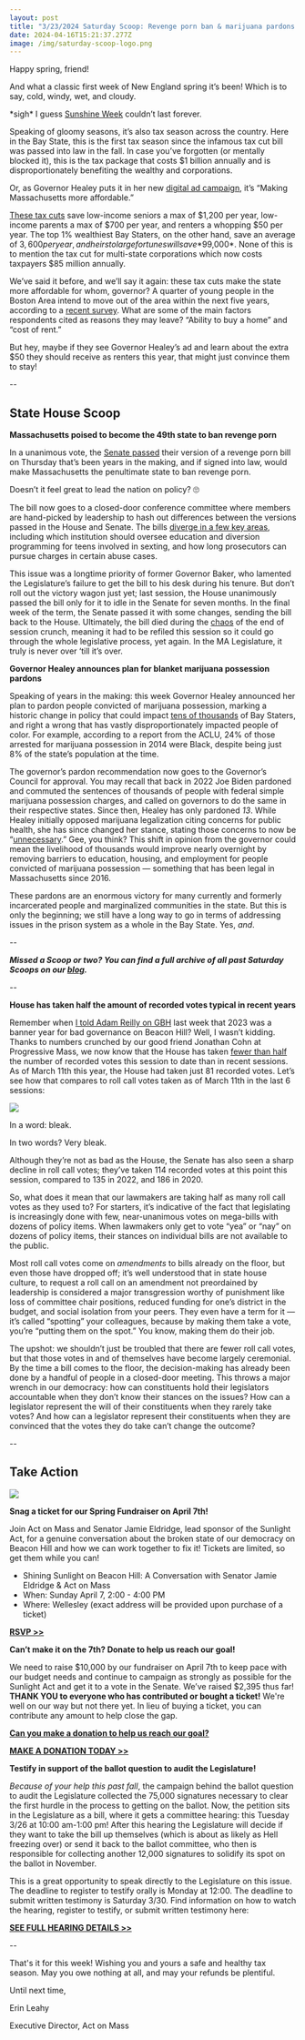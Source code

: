 ```yaml
---
layout: post
title: "3/23/2024 Saturday Scoop: Revenge porn ban & marijuana pardons on their way"
date: 2024-04-16T15:21:37.277Z
image: /img/saturday-scoop-logo.png
---
```

Happy spring, friend!

And what a classic first week of New England spring it’s been! Which is to say, cold, windy, wet, and cloudy.

\*sigh\* I guess [Sunshine Week](https://commonwealthbeacon.org/opinion/sunshine-week-casts-light-on-beacon-hills-democratic-decline/?utm_medium=&emci=f04b11b3-c9e8-ee11-aaf0-002248223794&emdi=ea000000-0000-0000-0000-000000000001&ceid={{ContactsEmailID}}) couldn’t last forever. 

Speaking of gloomy seasons, it’s also tax season across the country. Here in the Bay State, this is the first tax season since the infamous tax cut bill was passed into law in the fall. In case you’ve forgotten (or mentally blocked it), this is the tax package that costs $1 billion annually and is disproportionately benefiting the wealthy and corporations.

Or, as Governor Healey puts it in her new [digital ad campaign](https://massterlist.com/2024/03/18/governor-healey-takes-to-the-airwaves-with-tax-season-ad/?utm_medium=&emci=f04b11b3-c9e8-ee11-aaf0-002248223794&emdi=ea000000-0000-0000-0000-000000000001&ceid={{ContactsEmailID}}), it’s “Making Massachusetts more affordable.”

[These tax cuts](https://massbudget.org/2023/10/30/who-benefits-new-tax-package/?utm_medium=&emci=f04b11b3-c9e8-ee11-aaf0-002248223794&emdi=ea000000-0000-0000-0000-000000000001&ceid={{ContactsEmailID}}) save low-income seniors a max of $1,200 per year, low-income parents a max of $700 per year, and renters a whopping $50 per year. The top 1% wealthiest Bay Staters, on the other hand, save an average of $3,600 per year, and heirs to large fortunes will save *$99,000*. None of this is to mention the tax cut for multi-state corporations which now costs taxpayers $85 million annually.

We’ve said it before, and we’ll say it again: these tax cuts make the state more affordable for whom, governor? A quarter of young people in the Boston Area intend to move out of the area within the next five years, according to a [recent survey](https://bostonchamber.com/wp-content/uploads/2024/03/GBCC-Young-Residents-Deck_FINAL.pdf?utm_medium=&emci=f04b11b3-c9e8-ee11-aaf0-002248223794&emdi=ea000000-0000-0000-0000-000000000001&ceid={{ContactsEmailID}}). What are some of the main factors respondents cited as reasons they may leave? “Ability to buy a home” and “cost of rent.”

But hey, maybe if they see Governor Healey’s ad and learn about the extra $50 they should receive as renters this year, that might just convince them to stay!

\--

## State House Scoop

**Massachusetts poised to become the 49th state to ban revenge porn**

In a unanimous vote, the [Senate passed](https://www.wgbh.org/news/politics/2024-03-21/massachusetts-steps-closer-to-making-revenge-porn-illegal?utm_medium=&emci=f04b11b3-c9e8-ee11-aaf0-002248223794&emdi=ea000000-0000-0000-0000-000000000001&ceid={{ContactsEmailID}}) their version of a revenge porn bill on Thursday that’s been years in the making, and if signed into law, would make Massachusetts the penultimate state to ban revenge porn. 

Doesn’t it feel great to lead the nation on policy? 🙄

The bill now goes to a closed-door conference committee where members are hand-picked by leadership to hash out differences between the versions passed in the House and Senate. The bills [diverge in a few key areas](https://www.wgbh.org/news/politics/2024-03-21/massachusetts-steps-closer-to-making-revenge-porn-illegal?utm_medium=&emci=f04b11b3-c9e8-ee11-aaf0-002248223794&emdi=ea000000-0000-0000-0000-000000000001&ceid={{ContactsEmailID}}), including which institution should oversee education and diversion programming for teens involved in sexting, and how long prosecutors can pursue charges in certain abuse cases.  

This issue was a longtime priority of former Governor Baker, who lamented the Legislature’s failure to get the bill to his desk during his tenure. But don’t roll out the victory wagon just yet; last session, the House unanimously passed the bill only for it to idle in the Senate for seven months. In the final week of the term, the Senate passed it with some changes, sending the bill back to the House. Ultimately, the bill died during the [chaos](https://www.bostonglobe.com/2022/08/08/metro/infighting-obfuscation-delay-chaotic-end-massachusetts-legislative-session/?utm_medium=&emci=99726205-48b2-ee11-bea1-0022482237da&emdi=ea000000-0000-0000-0000-000000000001&ceid=%7B%7BContactsEmailID%7D%7D&&{{{EngagementData}}}) of the end of session crunch, meaning it had to be refiled this session so it could go through the whole legislative process, yet again. In the MA Legislature, it truly is never over ‘till it’s over.

**Governor Healey announces plan for blanket marijuana possession pardons**

Speaking of years in the making: this week Governor Healey announced her plan to pardon people convicted of marijuana possession, marking a historic change in policy that could impact [tens of thousands](https://www.bostonglobe.com/2024/03/11/metro/maura-healey-pardons-marijuana-possession-massachusetts/?utm_medium=&emci=f04b11b3-c9e8-ee11-aaf0-002248223794&emdi=ea000000-0000-0000-0000-000000000001&ceid={{ContactsEmailID}}) of Bay Staters, and right a wrong that has vastly disproportionately impacted people of color. For example, according to a report from the ACLU, 24% of those arrested for marijuana possession in 2014 were Black, despite being just 8% of the state’s population at the time. 

The governor’s pardon recommendation now goes to the Governor’s Council for approval. You may recall that back in 2022 Joe Biden pardoned and commuted the sentences of thousands of people with federal simple marijuana possession charges, and called on governors to do the same in their respective states. Since then, Healey has only pardoned *13*. While Healey initially opposed marijuana legalization citing concerns for public health, she has since changed her stance, stating those concerns to now be “[unnecessary](https://commonwealthbeacon.org/marijuana/healey-says-her-prior-cannabis-concerns-may-have-been-unnecessary/?utm_medium=&emci=f04b11b3-c9e8-ee11-aaf0-002248223794&emdi=ea000000-0000-0000-0000-000000000001&ceid={{ContactsEmailID}}).” Gee, you think? This shift in opinion from the governor could mean the livelihood of thousands would improve nearly overnight by removing barriers to education, housing, and employment for people convicted of marijuana possession — something that has been legal in Massachusetts since 2016. 

These pardons are an enormous victory for many currently and formerly incarcerated people and marginalized communities in the state. But this is only the beginning; we still have a long way to go in terms of addressing issues in the prison system as a whole in the Bay State. Yes, *and*.

*\--*

***Missed a Scoop or two? You can find a full archive of all past Saturday Scoops on our [blog](https://actonmass.org/blog?utm_medium=&{{{EngagementData}}}&emci=25102f50-235a-ee11-9937-00224832eb73&emdi=ea000000-0000-0000-0000-000000000001&ceid={{ContactsEmailID}}).***

*\--*

**House has taken half the amount of recorded votes typical in recent years**

Remember when [I told Adam Reilly on GBH](https://www.wgbh.org/news/politics/2024-03-15/2023-was-a-banner-year-for-government-transparency-on-beacon-hill-and-not-in-a-good-way?utm_medium=&emci=f04b11b3-c9e8-ee11-aaf0-002248223794&emdi=ea000000-0000-0000-0000-000000000001&ceid={{ContactsEmailID}}) last week that 2023 was a banner year for bad governance on Beacon Hill? Well, I wasn’t kidding. Thanks to numbers crunched by our good friend Jonathan Cohn at Progressive Mass, we now know that the House has taken [fewer than half](https://www.wwlp.com/news/state-politics/sunshine-week-meets-shade-on-beacon-hill/?utm_medium=&emci=f04b11b3-c9e8-ee11-aaf0-002248223794&emdi=ea000000-0000-0000-0000-000000000001&ceid={{ContactsEmailID}}) the number of recorded votes this session to date than in recent sessions. As of March 11th this year, the House had taken just 81 recorded votes. Let’s see how that compares to roll call votes taken as of March 11th in the last 6 sessions:

![](/img/screen-shot-2024-03-23-at-12.05.00-am.png)

In a word: bleak.

In two words? Very bleak.

Although they’re not as bad as the House, the Senate has also seen a sharp decline in roll call votes; they’ve taken 114 recorded votes at this point this session, compared to 135 in 2022, and 186 in 2020.

So, what does it mean that our lawmakers are taking half as many roll call votes as they used to? For starters, it’s indicative of the fact that legislating is increasingly done with few, near-unanimous votes on mega-bills with dozens of policy items. When lawmakers only get to vote “yea” or “nay” on dozens of policy items, their stances on individual bills are not available to the public. 

Most roll call votes come on *amendments* to bills already on the floor, but even those have dropped off; it’s well understood that in state house culture, to request a roll call on an amendment not preordained by leadership is considered a major transgression worthy of punishment like loss of committee chair positions, reduced funding for one’s district in the budget, and social isolation from your peers. They even have a term for it — it’s called “spotting” your colleagues, because by making them take a vote, you’re “putting them on the spot.” You know, making them do their job.

The upshot: we shouldn’t just be troubled that there are fewer roll call votes, but that those votes in and of themselves have become largely ceremonial. By the time a bill comes to the floor, the decision-making has already been done by a handful of people in a closed-door meeting. This throws a major wrench in our democracy: how can constituents hold their legislators accountable when they don’t know their stances on the issues? How can a legislator represent the will of their constituents when they rarely take votes? And how can a legislator represent their constituents when they are convinced that the votes they do take can’t change the outcome?

\--

## Take Action

![](/img/final-3.5-4-.png)

**Snag a ticket for our Spring Fundraiser on April 7th!**

Join Act on Mass and Senator Jamie Eldridge, lead sponsor of the Sunlight Act, for a genuine conversation about the broken state of our democracy on Beacon Hill and how we can work together to fix it! Tickets are limited, so get them while you can!

* Shining Sunlight on Beacon Hill: A Conversation with Senator Jamie Eldridge & Act on Mass
* When: Sunday April 7, 2:00 - 4:00 PM
* Where: Wellesley (exact address will be provided upon purchase of a ticket)

**[RSVP >>](https://secure.actblue.com/donate/aom2024-spring?refcode=3-23)**

**Can’t make it on the 7th? Donate to help us reach our goal!**

We need to raise $10,000 by our fundraiser on April 7th to keep pace with our budget needs and continue to campaign as strongly as possible for the Sunlight Act and get it to a vote in the Senate. We’ve raised $2,395 thus far! **THANK YOU to everyone who has contributed or bought a ticket!** We're well on our way but not there yet. In lieu of buying a ticket, you can contribute any amount to help close the gap.

**[Can you make a donation to help us reach our goal?](https://secure.actblue.com/donate/aom2024-spring?refcode=3-23&utm_medium=&{{{EngagementData}}})**

**[MAKE A DONATION TODAY >>](https://secure.actblue.com/donate/aom2024-spring?refcode=3-23)**

**Testify in support of the ballot question to audit the Legislature!**

*Because of your help this past fall*, the campaign behind the ballot question to audit the Legislature collected the 75,000 signatures necessary to clear the first hurdle in the process to getting on the ballot. Now, the petition sits in the Legislature as a bill, where it gets a committee hearing: this Tuesday 3/26 at 10:00 am-1:00 pm! After this hearing the Legislature will decide if they want to take the bill up themselves (which is about as likely as Hell freezing over) or send it back to the ballot committee, who then is responsible for collecting another 12,000 signatures to solidify its spot on the ballot in November.

This is a great opportunity to speak directly to the Legislature on this issue. The deadline to register to testify orally is Monday at 12:00. The deadline to submit written testimony is Saturday 3/30. Find information on how to watch the hearing, register to testify, or submit written testimony here:

**[SEE FULL HEARING DETAILS >>](https://malegislature.gov/Events/Hearings/Detail/4907?)**

\--

That's it for this week! Wishing you and yours a safe and healthy tax season. May you owe nothing at all, and may your refunds be plentiful.

Until next time,

Erin Leahy

Executive Director, Act on Mass